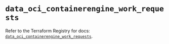 # `data_oci_containerengine_work_requests`

Refer to the Terraform Registry for docs: [`data_oci_containerengine_work_requests`](https://registry.terraform.io/providers/oracle/oci/6.37.0/docs/data-sources/containerengine_work_requests).
